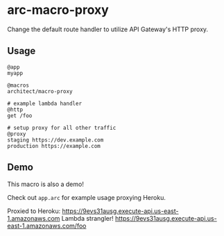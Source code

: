 # arc-macro-proxy

Change the default route handler to utilize API Gateway's HTTP proxy. 

## Usage

```
@app
myapp

@macros
architect/macro-proxy

# example lambda handler
@http
get /foo 

# setup proxy for all other traffic
@proxy
staging https://dev.example.com
production https://example.com
```

## Demo

This macro is also a demo!

Check out `app.arc` for example usage proxying Heroku.

Proxied to Heroku: https://9evs31ausg.execute-api.us-east-1.amazonaws.com
Lambda strangler! https://9evs31ausg.execute-api.us-east-1.amazonaws.com/foo
